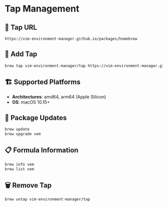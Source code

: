 # Tap Management

## 🔧 Tap URL
```
https://vim-environment-manager.github.io/packages/homebrew
```

## 📝 Add Tap
```bash
brew tap vim-environment-manager/tap https://vim-environment-manager.github.io/packages/homebrew
```

## 🏗️ Supported Platforms
- **Architectures**: amd64, arm64 (Apple Silicon)
- **OS**: macOS 10.15+

## 🔄 Package Updates
```bash
brew update
brew upgrade vem
```

## 📋 Formula Information
```bash
brew info vem
brew list vem
```

## 🗑️ Remove Tap
```bash
brew untap vim-environment-manager/tap
```
